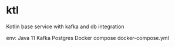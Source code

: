 # ktl

Kotlin base service with kafka and db integration

env:
   Java 11
   Kafka
   Postgres
   Docker compose docker-compose.yml